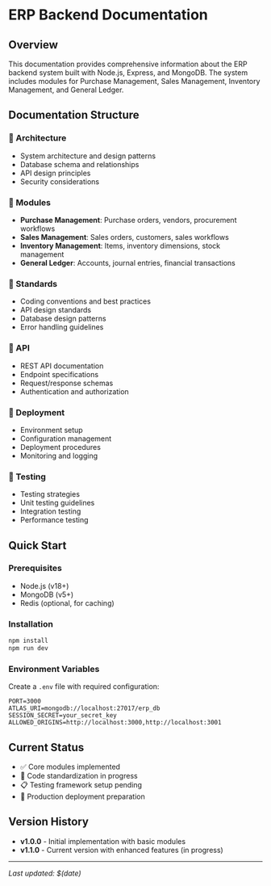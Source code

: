 # ERP Backend Documentation

## Overview
This documentation provides comprehensive information about the ERP backend system built with Node.js, Express, and MongoDB. The system includes modules for Purchase Management, Sales Management, Inventory Management, and General Ledger.

## Documentation Structure

### 📁 Architecture
- System architecture and design patterns
- Database schema and relationships
- API design principles
- Security considerations

### 📁 Modules
- **Purchase Management**: Purchase orders, vendors, procurement workflows
- **Sales Management**: Sales orders, customers, sales workflows  
- **Inventory Management**: Items, inventory dimensions, stock management
- **General Ledger**: Accounts, journal entries, financial transactions

### 📁 Standards
- Coding conventions and best practices
- API design standards
- Database design patterns
- Error handling guidelines

### 📁 API
- REST API documentation
- Endpoint specifications
- Request/response schemas
- Authentication and authorization

### 📁 Deployment
- Environment setup
- Configuration management
- Deployment procedures
- Monitoring and logging

### 📁 Testing
- Testing strategies
- Unit testing guidelines
- Integration testing
- Performance testing

## Quick Start

### Prerequisites
- Node.js (v18+)
- MongoDB (v5+)
- Redis (optional, for caching)

### Installation
```bash
npm install
npm run dev
```

### Environment Variables
Create a `.env` file with required configuration:
```env
PORT=3000
ATLAS_URI=mongodb://localhost:27017/erp_db
SESSION_SECRET=your_secret_key
ALLOWED_ORIGINS=http://localhost:3000,http://localhost:3001
```

## Current Status
- ✅ Core modules implemented
- 🔄 Code standardization in progress
- 📋 Testing framework setup pending
- 🚀 Production deployment preparation

## Version History
- **v1.0.0** - Initial implementation with basic modules
- **v1.1.0** - Current version with enhanced features (in progress)

---
*Last updated: $(date)*